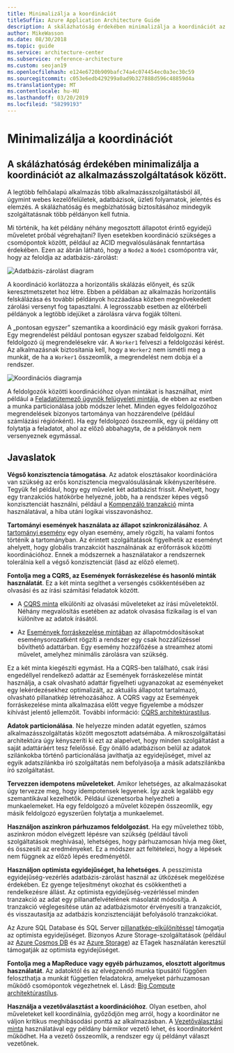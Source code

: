 ```yaml
---
title: Minimalizálja a koordinációt
titleSuffix: Azure Application Architecture Guide
description: A skálázhatóság érdekében minimalizálja a koordinációt az alkalmazásszolgáltatások között.
author: MikeWasson
ms.date: 08/30/2018
ms.topic: guide
ms.service: architecture-center
ms.subservice: reference-architecture
ms.custom: seojan19
ms.openlocfilehash: e124e6720b909bafc74a4c074454ec0a3ec30c59
ms.sourcegitcommit: c053e6edb429299a0ad9b327888d596c48859d4a
ms.translationtype: MT
ms.contentlocale: hu-HU
ms.lasthandoff: 03/20/2019
ms.locfileid: "58299193"
---
```

# <a name="minimize-coordination"></a>Minimalizálja a koordinációt

## <a name="minimize-coordination-between-application-services-to-achieve-scalability"></a>A skálázhatóság érdekében minimalizálja a koordinációt az alkalmazásszolgáltatások között.

A legtöbb felhőalapú alkalmazás több alkalmazásszolgáltatásból áll, úgymint webes kezelőfelületek, adatbázisok, üzleti folyamatok, jelentés és elemzés. A skálázhatóság és megbízhatóság biztosításához mindegyik szolgáltatásnak több példányon kell futnia.

Mi történik, ha két példány néhány megosztott állapotot érintő egyidejű műveletet próbál végrehajtani? Ilyen esetekben koordináció szükséges a csomópontok között, például az ACID megvalósulásának fenntartása érdekében. Ezen az ábrán látható, hogy a `Node2` a `Node1` csomópontra vár, hogy az feloldja az adatbázis-zárolást:

![Adatbázis-zárolást diagram](./images/database-lock.svg)

A koordináció korlátozza a horizontális skálázás előnyeit, és szűk keresztmetszetet hoz létre. Ebben a példában az alkalmazás horizontális felskálázása és további példányok hozzáadása közben megnövekedett zárolási versenyt fog tapasztalni. A legrosszabb esetben az előtérbeli példányok a legtöbb idejüket a zárolásra várva fogják tölteni.

A „pontosan egyszer” szemantika a koordináció egy másik gyakori forrása. Egy megrendelést például pontosan egyszer szabad feldolgozni. Két feldolgozó új megrendelésekre vár. A `Worker1` felveszi a feldolgozási kérést. Az alkalmazásnak biztosítania kell, hogy a `Worker2` nem ismétli meg a munkát, de ha a `Worker1` összeomlik, a megrendelést nem dobja el a rendszer.

![Koordinációs diagramja](./images/coordination.svg)

A feldolgozók közötti koordinációhoz olyan mintákat is használhat, mint például a [Feladatütemező ügynök felügyeleti mintája][sas-pattern], de ebben az esetben a munka particionálása jobb módszer lehet. Minden egyes feldolgozóhoz megrendelések bizonyos tartománya van hozzárendelve (például számlázási régiónként). Ha egy feldolgozó összeomlik, egy új példány ott folytatja a feladatot, ahol az előző abbahagyta, de a példányok nem versenyeznek egymással.

## <a name="recommendations"></a>Javaslatok

**Végső konzisztencia támogatása**. Az adatok elosztásakor koordinációra van szükség az erős konzisztencia megvalósulásának kikényszerítésére. Tegyük fel például, hogy egy művelet két adatbázist frissít. Ahelyett, hogy egy tranzakciós hatókörbe helyezné, jobb, ha a rendszer képes végső konzisztenciát használni, például a [Kompenzáló tranzakció][compensating-transaction] minta használatával, a hiba utáni logikai visszavonáshoz.

**Tartományi események használata az állapot szinkronizálásához**. A [tartományi esemény][domain-event] egy olyan esemény, amely rögzíti, ha valami fontos történik a tartományban. Az érintett szolgáltatások figyelhetik az eseményt ahelyett, hogy globális tranzakciót használnának az erőforrások közötti koordinációhoz. Ennek a módszernek a használatakor a rendszernek tolerálnia kell a végső konzisztenciát (lásd az előző elemet).

**Fontolja meg a CQRS, az Események forráskezelése és hasonló minták használatát**. Ez a két minta segíthet a versengés csökkentésében az olvasási és az írási számítási feladatok között.

- A [CQRS minta][cqrs-pattern] elkülöníti az olvasási műveleteket az írási műveletektől. Néhány megvalósítás esetében az adatok olvasása fizikailag is el van különítve az adatok írásától.

- Az [Események forráskezelése mintában][event-sourcing] az állapotmódosításokat eseménysorozatként rögzíti a rendszer egy csak hozzáfűzéssel bővíthető adattárban. Egy esemény hozzáfőzése a streamhez atomi művelet, amelyhez minimális zárolásra van szükség.

Ez a két minta kiegészíti egymást. Ha a CQRS-ben található, csak írási engedéllyel rendelkező adattár az Események forráskezelése mintát használja, a csak olvasható adattár figyelheti ugyanazokat az eseményeket egy lekérdezésekhez optimalizált, az aktuális állapotot tartalmazó, olvasható pillanatkép létrehozásához. A CQRS vagy az Események forráskezelése minta alkalmazása előtt vegye figyelembe a módszer kihívást jelentő jellemzőit. További információ: [CQRS architektúrastílus][cqrs-style].

**Adatok particionálása**.  Ne helyezze minden adatát egyetlen, számos alkalmazásszolgáltatás között megosztott adatsémába. A mikroszolgáltatási architektúra úgy kényszeríti ki ezt az alapelvet, hogy minden szolgáltatást a saját adattáráért tesz felelőssé. Egy önálló adatbázison belül az adatok szilánkokba történő particionálása javíthatja az egyidejűséget, mivel az egyik adatszilánkba író szolgáltatás nem befolyásolja a másik adatszilánkba író szolgáltatást.

**Tervezzen idempotens műveleteket**. Amikor lehetséges, az alkalmazásokat úgy tervezze meg, hogy idempotensek legyenek. Így azok legalább egy szemantikával kezelhetők. Például üzenetsorba helyezheti a munkaelemeket. Ha egy feldolgozó a művelet közepén összeomlik, egy másik feldolgozó egyszerűen folytatja a munkaelemet.

**Használjon aszinkron párhuzamos feldolgozást**. Ha egy művelethez több, aszinkron módon elvégzett lépésre van szükség (például távoli szolgáltatások meghívása), lehetséges, hogy párhuzamosan hívja meg őket, és összesíti az eredményeket. Ez a módszer azt feltételezi, hogy a lépések nem függnek az előző lépés eredményétől.

**Használjon optimista egyidejűséget, ha lehetséges**. A pesszimista egyidejűség-vezérlés adatbázis-zárolást használ az ütközések megelőzése érdekében. Ez gyenge teljesítményt okozhat és csökkentheti a rendelkezésre állást. Az optimista egyidejűség-vezérléssel minden tranzakció az adat egy pillanatfelvételének másolatát módosítja. A tranzakció véglegesítése után az adatbázismotor érvényesíti a tranzakciót, és visszautasítja az adatbázis konzisztenciáját befolyásoló tranzakciókat.

Az Azure SQL Database és SQL Server [pillanatkép-elkülönítéssel][sql-snapshot-isolation] támogatja az optimista egyidejűséget. Bizonyos Azure Storage-szolgáltatások (például az [Azure Cosmos DB][cosmosdb-faq] és az [Azure Storage][storage-concurrency]) az ETagek használatán keresztül támogatják az optimista egyidejűséget.

**Fontolja meg a MapReduce vagy egyéb párhuzamos, elosztott algoritmus használatát**. Az adatoktól és az elvégzendő munka típusától függően feloszthatja a munkát független feladatokra, amelyeket párhuzamosan működő csomópontok végezhetnek el. Lásd: [Big Compute architektúrastílus][big-compute].

**Használja a vezetőválasztást a koordinációhoz**. Olyan esetben, ahol műveleteket kell koordinálnia, győződjön meg arról, hogy a koordinátor ne váljon kritikus meghibásodási ponttá az alkalmazásban. A [Vezetőválasztási minta][leader-election] használatával egy példány bármikor vezető lehet, és koordinátorként működhet. Ha a vezető összeomlik, a rendszer egy új példányt választ vezetőnek.

<!-- links -->

[big-compute]: ../architecture-styles/big-compute.md
[compensating-transaction]: ../../patterns/compensating-transaction.md
[cqrs-style]: ../architecture-styles/cqrs.md
[cqrs-pattern]: ../../patterns/cqrs.md
[cosmosdb-faq]: /azure/cosmos-db/faq
[domain-event]: https://martinfowler.com/eaaDev/DomainEvent.html
[event-sourcing]: ../../patterns/event-sourcing.md
[leader-election]: ../../patterns/leader-election.md
[sas-pattern]: ../../patterns/scheduler-agent-supervisor.md
[sql-snapshot-isolation]: /sql/t-sql/statements/set-transaction-isolation-level-transact-sql
[storage-concurrency]: https://azure.microsoft.com/blog/managing-concurrency-in-microsoft-azure-storage-2/